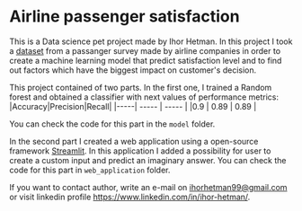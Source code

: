 # Airline passenger satisfaction

This is a Data science pet project made by Ihor Hetman. 
In this project I took a [dataset](https://www.kaggle.com/datasets/teejmahal20/airline-passenger-satisfaction) from a passanger survey made by airline companies in order to create a machine learning model that predict satisfaction level and to find out factors which have the biggest impact on customer's decision.

This project contained of two parts. In the first one, I trained a Random forest and obtained a  classifier with next values of performance metrics:
|Accuracy|Precision|Recall|
|-----| ----- | ----- |
|0.9 | 0.89 | 0.89 |

You can check the code for this part in the `model` folder.  

In the second part I created a web application using a open-source framework [Streamlit](https://streamlit.io/). In this application I added a possibility for user to create a custom input and predict an imaginary answer. 
You can check the code for this part in `web_application` folder.

If you want to contact author, write an e-mail on ihorhetman99@gmail.com or visit linkedin profile https://www.linkedin.com/in/ihor-hetman/.
